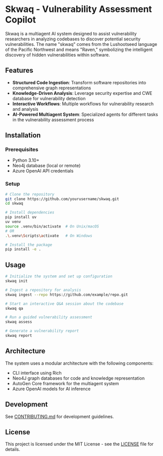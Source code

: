 # Skwaq - Vulnerability Assessment Copilot

Skwaq is a multiagent AI system designed to assist vulnerability researchers in analyzing codebases to discover potential security vulnerabilities. The name "skwaq" comes from the Lushootseed language of the Pacific Northwest and means "Raven," symbolizing the intelligent discovery of hidden vulnerabilities within software.

## Features

- **Structured Code Ingestion**: Transform software repositories into comprehensive graph representations
- **Knowledge-Driven Analysis**: Leverage security expertise and CWE database for vulnerability detection
- **Interactive Workflows**: Multiple workflows for vulnerability research and analysis
- **AI-Powered Multiagent System**: Specialized agents for different tasks in the vulnerability assessment process

## Installation

### Prerequisites

- Python 3.10+
- Neo4j database (local or remote)
- Azure OpenAI API credentials

### Setup

```bash
# Clone the repository
git clone https://github.com/yourusername/skwaq.git
cd skwaq

# Install dependencies
pip install uv
uv venv
source .venv/bin/activate  # On Unix/macOS
# OR
.\.venv\Scripts\activate   # On Windows

# Install the package
pip install -e .
```

## Usage

```bash
# Initialize the system and set up configuration
skwaq init

# Ingest a repository for analysis
skwaq ingest --repo https://github.com/example/repo.git

# Start an interactive Q&A session about the codebase
skwaq qa

# Run a guided vulnerability assessment
skwaq assess

# Generate a vulnerability report
skwaq report
```

## Architecture

The system uses a modular architecture with the following components:

- CLI interface using Rich
- Neo4J graph databases for code and knowledge representation
- AutoGen Core framework for the multiagent system
- Azure OpenAI models for AI inference

## Development

See [CONTRIBUTING.md](CONTRIBUTING.md) for development guidelines.

## License

This project is licensed under the MIT License - see the [LICENSE](LICENSE) file for details.
